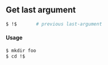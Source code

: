 ## Get last argument

```sh
$ !$       # previous last-argument
```

#### Usage

```sh
$ mkdir foo
$ cd !$
```

